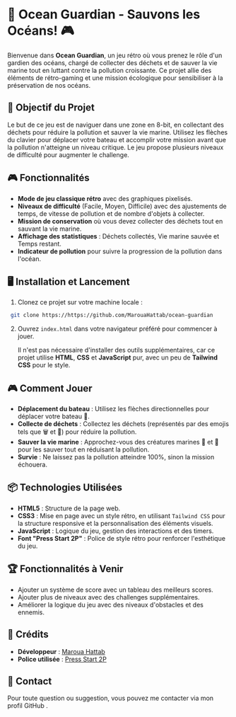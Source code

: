     
🌊 Ocean Guardian - Sauvons les Océans! 🎮  
=========================================

Bienvenue dans **Ocean Guardian**, un jeu rétro où vous prenez le rôle d'un gardien des océans, chargé de collecter des déchets et de sauver la vie marine tout en luttant contre la pollution croissante. Ce projet allie des éléments de rétro-gaming et une mission écologique pour sensibiliser à la préservation de nos océans.

🚀 Objectif du Projet
---------------------

Le but de ce jeu est de naviguer dans une zone en 8-bit, en collectant des déchets pour réduire la pollution et sauver la vie marine. Utilisez les flèches du clavier pour déplacer votre bateau et accomplir votre mission avant que la pollution n'atteigne un niveau critique. Le jeu propose plusieurs niveaux de difficulté pour augmenter le challenge.

🎮 Fonctionnalités
------------------

- **Mode de jeu classique rétro** avec des graphiques pixelisés.
- **Niveaux de difficulté** (Facile, Moyen, Difficile) avec des ajustements de temps, de vitesse de pollution et de nombre d'objets à collecter.
- **Mission de conservation** où vous devez collecter des déchets tout en sauvant la vie marine.
- **Affichage des statistiques** : Déchets collectés, Vie marine sauvée et Temps restant.
- **Indicateur de pollution** pour suivre la progression de la pollution dans l'océan.

🖥️ Installation et Lancement
----------------------------

1. Clonez ce projet sur votre machine locale :
  ```bash
   git clone https://https://github.com/MarouaHattab/ocean-guardian
   ```

2. Ouvrez `index.html` dans votre navigateur préféré pour commencer à jouer.

   Il n'est pas nécessaire d'installer des outils supplémentaires, car ce projet utilise **HTML**, **CSS** et **JavaScript** pur, avec un peu de **Tailwind CSS** pour le style.

🎮 Comment Jouer
----------------

- **Déplacement du bateau** : Utilisez les flèches directionnelles pour déplacer votre bateau 🚤.
- **Collecte de déchets** : Collectez les déchets (représentés par des emojis tels que 🗑️ et 🚯) pour réduire la pollution.
- **Sauver la vie marine** : Approchez-vous des créatures marines 🐠 et 🐬 pour les sauver tout en réduisant la pollution.
- **Survie** : Ne laissez pas la pollution atteindre 100%, sinon la mission échouera.

📦 Technologies Utilisées
-------------------------

- **HTML5** : Structure de la page web.
- **CSS3** : Mise en page avec un style rétro, en utilisant `Tailwind CSS` pour la structure responsive et la personnalisation des éléments visuels.
- **JavaScript** : Logique du jeu, gestion des interactions et des timers.
- **Font "Press Start 2P"** : Police de style rétro pour renforcer l'esthétique du jeu.

🏆 Fonctionnalités à Venir
-------------------------

- Ajouter un système de score avec un tableau des meilleurs scores.
- Ajouter plus de niveaux avec des challenges supplémentaires.
- Améliorer la logique du jeu avec des niveaux d'obstacles et des ennemis.

📄 Crédits
----------

- **Développeur** : [Maroua Hattab](https://github.com/MarouaHattab)
- **Police utilisée** : [Press Start 2P](https://fonts.google.com/specimen/Press+Start+2P)

💬 Contact
----------

Pour toute question ou suggestion, vous pouvez me contacter via mon profil GitHub .

